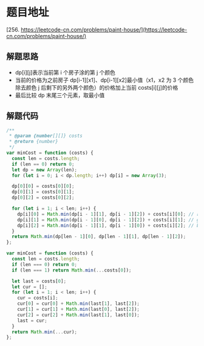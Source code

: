 # 题目地址

[256. https://leetcode-cn.com/problems/paint-house/](https://leetcode-cn.com/problems/paint-house/)

## 解题思路

- dp[i][j]表示当前第 i 个房子涂的第 j 个颜色
- 当前的价格为之前房子 dp[i-1][x1]、dp[i-1][x2]最小值（x1，x2 为 3 个颜色除去颜色 j 后剩下的另外两个颜色）的价格加上当前 costs[i][j]的价格
- 最后比较 dp 末尾三个元素，取最小值

## 解题代码

```js
/**
 * @param {number[][]} costs
 * @return {number}
 */
var minCost = function (costs) {
  const len = costs.length;
  if (len == 0) return 0;
  let dp = new Array(len);
  for (let i = 0; i < dp.length; i++) dp[i] = new Array(3);

  dp[0][0] = costs[0][0];
  dp[0][1] = costs[0][1];
  dp[0][2] = costs[0][2];

  for (let i = 1; i < len; i++) {
    dp[i][0] = Math.min(dp[i - 1][1], dp[i - 1][2]) + costs[i][0]; // red
    dp[i][1] = Math.min(dp[i - 1][0], dp[i - 1][2]) + costs[i][1]; // green
    dp[i][2] = Math.min(dp[i - 1][1], dp[i - 1][0]) + costs[i][2]; // blue
  }
  return Math.min(dp[len - 1][0], dp[len - 1][1], dp[len - 1][2]);
};

var minCost = function (costs) {
  const len = costs.length;
  if (len === 0) return 0;
  if (len === 1) return Math.min(...costs[0]);

  let last = costs[0];
  let cur = [];
  for (let i = 1; i < len; i++) {
    cur = costs[i];
    cur[0] = cur[0] + Math.min(last[1], last[2]);
    cur[1] = cur[1] + Math.min(last[0], last[2]);
    cur[2] = cur[2] + Math.min(last[1], last[0]);
    last = cur;
  }
  return Math.min(...cur);
};
```
